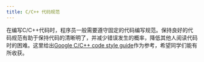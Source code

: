 ```yaml
---
title: C/C++ 代码规范 
---
```


在编写C/C++代码时，程序员一般需要遵守固定的代码编写规范。保持良好的代码规范有助于保持代码的清晰明了，并减少错误发生的概率，降低其他人阅读代码时的困难。这里给出[Google C/C++ code style guide](https://zh-google-styleguide.readthedocs.io/en/latest/)作为参考，希望同学们能有所收获。